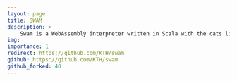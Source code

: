 ```yaml
---
layout: page
title: SWAM
description: > 
    Swam is a WebAssembly interpreter written in Scala with the cats library. It passes all the official specification tests. It is under an Apache 2 license. We are contributing to extend SWAM with new features, like, fuzzing and code analyzis.
img: 
importance: 1
redirect: https://github.com/KTH/swam
github: https://github.com/KTH/swam
github_forked: 40
---
```


